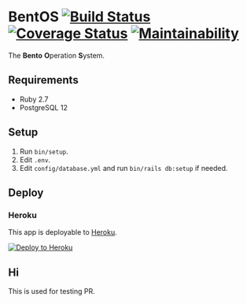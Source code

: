 # BentOS [![Build Status](https://travis-ci.org/zetavg/BentOS.svg?branch=master)](https://travis-ci.org/zetavg/BentOS) [![Coverage Status](https://coveralls.io/repos/github/zetavg/BentOS/badge.svg?branch=master)](https://coveralls.io/github/zetavg/BentOS?branch=master) [![Maintainability](https://api.codeclimate.com/v1/badges/b40e8bab1e428acb909e/maintainability)](https://codeclimate.com/github/zetavg/BentOS/maintainability)

The **Bento** **O**peration **S**ystem.

## Requirements

* Ruby 2.7
* PostgreSQL 12

## Setup

1. Run `bin/setup`.
2. Edit `.env`.
3. Edit `config/database.yml` and run `bin/rails db:setup` if needed.

## Deploy

### Heroku

This app is deployable to [Heroku](https://www.heroku.com/).

[![Deploy to Heroku](https://www.herokucdn.com/deploy/button.svg)](https://heroku.com/deploy)

## Hi

This is used for testing PR.
